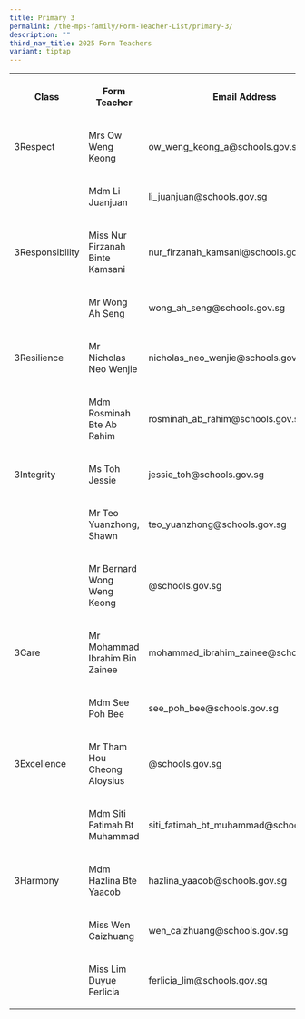```yaml
---
title: Primary 3
permalink: /the-mps-family/Form-Teacher-List/primary-3/
description: ""
third_nav_title: 2025 Form Teachers
variant: tiptap
---
```

<table style="minWidth: 75px">
<colgroup>
<col>
<col>
<col>
</colgroup>
<tbody>
<tr>
<th rowspan="1" colspan="1">
<p>Class</p>
</th>
<th rowspan="1" colspan="1">
<p>Form Teacher</p>
</th>
<th rowspan="1" colspan="1">
<p>Email Address</p>
</th>
</tr>
<tr>
<td rowspan="1" colspan="1">
<p>3Respect</p>
</td>
<td rowspan="1" colspan="1">
<p>Mrs Ow Weng Keong</p>
</td>
<td rowspan="1" colspan="1">
<p>ow_weng_keong_a@schools.gov.sg</p>
</td>
</tr>
<tr>
<td rowspan="1" colspan="1">
<p></p>
</td>
<td rowspan="1" colspan="1">
<p>Mdm Li Juanjuan</p>
</td>
<td rowspan="1" colspan="1">
<p>li_juanjuan@schools.gov.sg</p>
</td>
</tr>
<tr>
<td rowspan="1" colspan="1">
<p>3Responsibility</p>
</td>
<td rowspan="1" colspan="1">
<p>Miss Nur Firzanah Binte Kamsani</p>
</td>
<td rowspan="1" colspan="1">
<p>nur_firzanah_kamsani@schools.gov.sg</p>
</td>
</tr>
<tr>
<td rowspan="1" colspan="1">
<p></p>
</td>
<td rowspan="1" colspan="1">
<p>Mr Wong Ah Seng</p>
</td>
<td rowspan="1" colspan="1">
<p>wong_ah_seng@schools.gov.sg</p>
</td>
</tr>
<tr>
<td rowspan="1" colspan="1">
<p>3Resilience</p>
</td>
<td rowspan="1" colspan="1">
<p>Mr Nicholas Neo Wenjie</p>
</td>
<td rowspan="1" colspan="1">
<p>nicholas_neo_wenjie@schools.gov.sg</p>
</td>
</tr>
<tr>
<td rowspan="1" colspan="1">
<p></p>
</td>
<td rowspan="1" colspan="1">
<p>Mdm Rosminah Bte Ab Rahim</p>
</td>
<td rowspan="1" colspan="1">
<p>rosminah_ab_rahim@schools.gov.sg</p>
</td>
</tr>
<tr>
<td rowspan="1" colspan="1">
<p>3Integrity</p>
</td>
<td rowspan="1" colspan="1">
<p>Ms Toh Jessie</p>
</td>
<td rowspan="1" colspan="1">
<p>jessie_toh@schools.gov.sg</p>
</td>
</tr>
<tr>
<td rowspan="1" colspan="1">
<p></p>
</td>
<td rowspan="1" colspan="1">
<p>Mr Teo Yuanzhong, Shawn</p>
</td>
<td rowspan="1" colspan="1">
<p>teo_yuanzhong@schools.gov.sg</p>
</td>
</tr>
<tr>
<td rowspan="1" colspan="1">
<p></p>
</td>
<td rowspan="1" colspan="1">
<p>Mr Bernard Wong Weng Keong</p>
</td>
<td rowspan="1" colspan="1">
<p>@schools.gov.sg</p>
</td>
</tr>
<tr>
<td rowspan="1" colspan="1">
<p>3Care</p>
</td>
<td rowspan="1" colspan="1">
<p>Mr Mohammad Ibrahim Bin Zainee</p>
</td>
<td rowspan="1" colspan="1">
<p>mohammad_ibrahim_zainee@schools.gov.sg</p>
</td>
</tr>
<tr>
<td rowspan="1" colspan="1">
<p></p>
</td>
<td rowspan="1" colspan="1">
<p>Mdm See Poh Bee</p>
</td>
<td rowspan="1" colspan="1">
<p>see_poh_bee@schools.gov.sg</p>
</td>
</tr>
<tr>
<td rowspan="1" colspan="1">
<p>3Excellence</p>
</td>
<td rowspan="1" colspan="1">
<p>Mr Tham Hou Cheong Aloysius</p>
</td>
<td rowspan="1" colspan="1">
<p>@schools.gov.sg</p>
</td>
</tr>
<tr>
<td rowspan="1" colspan="1">
<p></p>
</td>
<td rowspan="1" colspan="1">
<p>Mdm Siti Fatimah Bt Muhammad</p>
</td>
<td rowspan="1" colspan="1">
<p>siti_fatimah_bt_muhammad@schools.gov.sg</p>
</td>
</tr>
<tr>
<td rowspan="1" colspan="1">
<p>3Harmony</p>
</td>
<td rowspan="1" colspan="1">
<p>Mdm Hazlina Bte Yaacob</p>
</td>
<td rowspan="1" colspan="1">
<p>hazlina_yaacob@schools.gov.sg</p>
</td>
</tr>
<tr>
<td rowspan="1" colspan="1">
<p></p>
</td>
<td rowspan="1" colspan="1">
<p>Miss Wen Caizhuang</p>
</td>
<td rowspan="1" colspan="1">
<p>wen_caizhuang@schools.gov.sg</p>
</td>
</tr>
<tr>
<td rowspan="1" colspan="1">
<p></p>
</td>
<td rowspan="1" colspan="1">
<p>Miss Lim Duyue Ferlicia</p>
</td>
<td rowspan="1" colspan="1">
<p>ferlicia_lim@schools.gov.sg</p>
</td>
</tr>
</tbody>
</table>
<p></p>